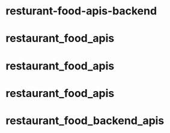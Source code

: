 # resturant-food-apis-backend
# restaurant_food_apis
# restaurant_food_apis
# restaurant_food_apis
# restaurant_food_backend_apis
